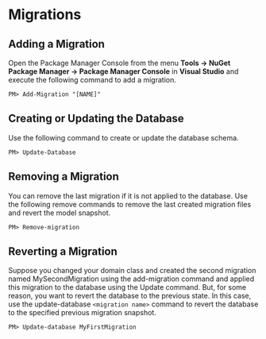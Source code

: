 ﻿# Migrations

## Adding a Migration

Open the Package Manager Console from the menu 
**Tools -> NuGet Package Manager -> Package Manager Console** in **Visual Studio** and execute the following command to add a migration.
~~~
PM> Add-Migration "[NAME]"
~~~

## Creating or Updating the Database
Use the following command to create or update the database schema.
~~~
PM> Update-Database
~~~

## Removing a Migration
You can remove the last migration if it is not applied to the database. 
Use the following remove commands to remove the last created migration 
files and revert the model snapshot.
~~~
PM> Remove-migration
~~~

## Reverting a Migration
Suppose you changed your domain class and created the second migration 
named MySecondMigration using the add-migration command and applied this 
migration to the database using the Update command. But, for some reason, 
you want to revert the database to the previous state. In this case, 
use the update-database `<migration name>` command to revert the database to the specified previous migration snapshot.
~~~
PM> Update-database MyFirstMigration
~~~

